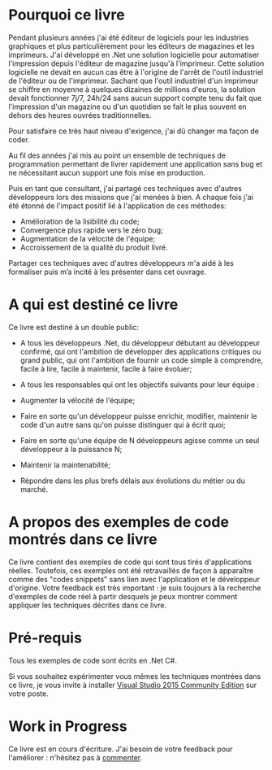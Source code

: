 # Pourquoi ce livre

Pendant plusieurs années j'ai été éditeur de logiciels pour les industries graphiques et plus particulièrement pour les éditeurs de magazines et les imprimeurs. J'ai développé en .Net une solution logicielle pour automatiser l'impression depuis l'éditeur de magazine jusqu'à l'imprimeur. Cette solution logicielle ne devait en aucun cas être à l'origine de l'arrêt de l'outil industriel de l'éditeur ou de l'imprimeur. Sachant que l'outil industriel d'un imprimeur se chiffre en moyenne à quelques dizaines de millions d'euros, la solution devait fonctionner 7j/7, 24h/24 sans aucun support compte tenu du fait que l'impression d'un magazine ou d'un quotidien se fait le plus souvent en dehors des heures ouvrées traditionnelles.

Pour satisfaire ce très haut niveau d'exigence, j'ai dû changer ma façon de coder. 

Au fil des années j'ai mis au point un ensemble de techniques de programmation permettant de livrer rapidement une application sans bug et ne nécessitant aucun support une fois mise en production.

Puis en tant que consultant, j'ai partagé ces techniques avec d'autres développeurs lors des missions que j'ai menées à bien.
A chaque fois j'ai été étonné de l'impact positif lié à l'application de ces méthodes:
* Amélioration de la lisibilité du code;
* Convergence plus rapide vers le zéro bug;
* Augmentation de la vélocité de l'équipe;
* Accroissement de la qualité du produit livré.

Partager ces techniques avec d'autres développeurs m'a aidé à les formaliser puis m’a incité à les présenter dans cet ouvrage.

# A qui est destiné ce livre

Ce livre est destiné à un double public:

* A tous les développeurs .Net, du développeur débutant au développeur confirmé, qui ont l'ambition de développer des applications critiques ou grand public, qui ont l'ambition de fournir un code simple à comprendre, facile à lire, facile à maintenir, facile à faire évoluer;

* A tous les responsables qui ont les objectifs suivants pour leur équipe :
 * Augmenter la vélocité de l'équipe; 
 * Faire en sorte qu'un développeur puisse enrichir, modifier, maintenir le code d'un autre sans qu'on puisse distinguer qui à écrit quoi; 
 * Faire en sorte qu'une équipe de N développeurs agisse comme un seul développeur à la puissance N;
 * Maintenir la maintenabilité;
 * Répondre dans les plus brefs délais aux évolutions du métier ou du marché.


# A propos des exemples de code montrés dans ce livre

Ce livre contient des exemples de code qui sont tous tirés d'applications réelles. 
Toutefois, ces exemples ont été retravaillés de façon à apparaître comme des "codes snippets" sans lien avec l'application et le développeur d'origine.
Votre feedback est très important : je suis toujours à la recherche d'exemples de code réel à partir desquels je peux montrer comment appliquer les techniques décrites dans ce livre. 


# Pré-requis

Tous les exemples de code sont écrits en .Net C\#.

Si vous souhaitez expérimenter vous mêmes les techniques montrées dans ce livre, je vous invite à installer [Visual Studio 2015 Community Edition](https://www.visualstudio.com) sur votre poste.


# Work in Progress

Ce livre est en cours d'écriture. J'ai besoin de votre feedback pour l'améliorer : n'hésitez pas à [commenter](https://www.gitbook.com/book/aaaprogramming/aaa-programming-pour-les-developpeurs-net/discussions). 



